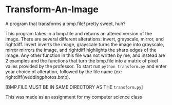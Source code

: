 # Transform-An-Image
A program that transforms a bmp.file! pretty sweet, huh?

This program takes in a bmp.file and returns an altered version of the image. There are several different alterations: invert, grayscale, mirror, and rightdiff.
Invert inverts the image, grayscale turns the image into grayscale, mirror mirrors the image, and rightdiff highlights the sharp edges of the image.
Any other function in this file was not written by me, and instead are 2 examples and the functions that turn the bmp.file 
into a matrix of pixel valies provided by the professor. 
To start run `python transform.py` and enter your choice of alteration, followed by the file name (ex: rightdiff(weddingphotos.bmp).

[BMP.FILE MUST BE IN SAME DIRECTORY AS THE `transform.py`]

This was made as an assignment for my computer science class
